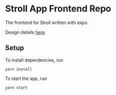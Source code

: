 # Stroll App Frontend Repo

The frontend for Stroll written with expo.

Design details [here](https://team-1622445293785.atlassian.net/l/c/Hnj0Lo2R).

## Setup

To install dependencies, run

```yarn install```

To start the app, run

```yarn start```
